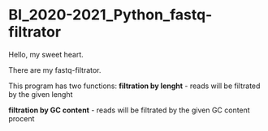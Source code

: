 # BI_2020-2021_Python_fastq-filtrator

Hello, my sweet heart.

There are my fastq-filtrator. 

This program has two functions:
__filtration by lenght__ - reads will be filtrated by the given lenght 

__filtration by GC content__ - reads will be filtrated by the given GC content procent


